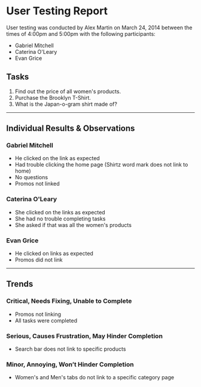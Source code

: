 # User Testing Report

User testing was conducted by Alex Martin on March 24, 2014 between the times of 4:00pm and 5:00pm with the following participants:

- Gabriel Mitchell
- Caterina O'Leary
- Evan Grice

## Tasks

1. Find out the price of all women's products.
2. Purchase the Brooklyn T-Shirt.
3. What is the Japan-o-gram shirt made of?

---

## Individual Results & Observations

### Gabriel Mitchell

- He clicked on the link as expected
- Had trouble clicking the home page (Shirtz word mark does not link to home)
- No questions
- Promos not linked

### Caterina O'Leary

- She clicked on the links as expected
- She had no trouble completing tasks
- She asked if that was all the women's products

### Evan Grice

- He clicked on links as expected
- Promos did not link

---

## Trends

### Critical, Needs Fixing, Unable to Complete

- Promos not linking
- All tasks were completed

### Serious, Causes Frustration, May Hinder Completion

- Search bar does not link to specific products

### Minor, Annoying, Won’t Hinder Completion

- Women's and Men's tabs do not link to a specific category page


